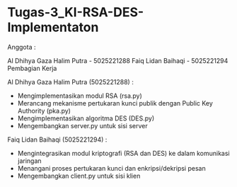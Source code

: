 # Tugas-3_KI-RSA-DES-Implementaton

Anggota :

Al Dhihya Gaza Halim Putra - 5025221288
Faiq Lidan Baihaqi - 5025221294
Pembagian Kerja

Al Dhihya Gaza Halim Putra (5025221288) :
- Mengimplementasikan modul RSA (rsa.py)
- Merancang mekanisme pertukaran kunci publik dengan Public Key Authority (pka.py)
- Mengimplementasikan algoritma DES (DES.py)
- Mengembangkan server.py untuk sisi server

Faiq Lidan Baihaqi (5025221294) :
- Mengintegrasikan modul kriptografi (RSA dan DES) ke dalam komunikasi jaringan
- Menangani proses pertukaran kunci dan enkripsi/dekripsi pesan
- Mengembangkan client.py untuk sisi klien
